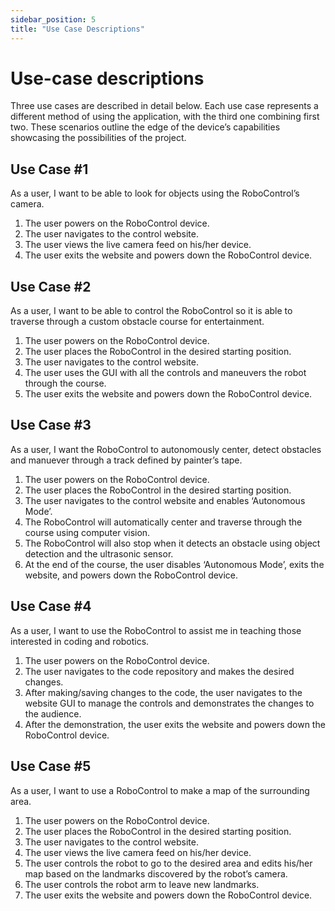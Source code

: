 ```yaml
---
sidebar_position: 5
title: "Use Case Descriptions"
---
```

<!-- TODO: Change from user stories into use cases. Examples found here: https://capstone-projects-2022-fall.github.io/project-collabybot/docs/requirements/use-case-descriptions -->
# Use-case descriptions
Three use cases are described in detail below. Each use case represents a different method of using the application, with the third one combining first two. These scenarios outline the edge of the device’s capabilities showcasing the possibilities of the project. 

## Use Case #1
As a user, I want to be able to look for objects using the RoboControl’s camera. 

1.	The user powers on the RoboControl device. 
2.	The user navigates to the control website. 
3.	The user views the live camera feed on his/her device. 
4.	The user exits the website and powers down the RoboControl device. 

## Use Case #2
As a user, I want to be able to control the RoboControl so it is able to traverse through a custom obstacle course for entertainment.

1. The user powers on the RoboControl device. 
2. The user places the RoboControl in the desired starting position. 
3. The user navigates to the control website. 
4. The user uses the GUI with all the controls and maneuvers the robot through the course. 
5. The user exits the website and powers down the RoboControl device. 

## Use Case #3
As a user, I want the RoboControl to autonomously center, detect obstacles and manuever through a track defined by painter’s tape. 

1. The user powers on the RoboControl device. 
2. The user places the RoboControl in the desired starting position. 
3. The user navigates to the control website and enables ‘Autonomous Mode’. 
4. The RoboControl will automatically center and traverse through the course using computer vision. 
5. The RoboControl will also stop when it detects an obstacle using object detection and the ultrasonic sensor. 
6. At the end of the course, the user disables ‘Autonomous Mode’, exits the website, and powers down the RoboControl device. 

## Use Case #4 
As a user, I want to use the RoboControl to assist me in teaching those interested in coding and robotics. 

1. The user powers on the RoboControl device. 
2. The user navigates to the code repository and makes the desired changes. 
3. After making/saving changes to the code, the user navigates to the website GUI to manage the controls and demonstrates the changes to the audience. 
4. After the demonstration, the user exits the website and powers down the RoboControl device. 

## Use Case #5
As a user, I want to use a RoboControl to make a map of the surrounding area. 

1. The user powers on the RoboControl device. 
2. The user places the RoboControl in the desired starting position. 
3. The user navigates to the control website. 
4. The user views the live camera feed on his/her device. 
5. The user controls the robot to go to the desired area and edits his/her map based on the landmarks discovered by the robot’s camera.
6. The user controls the robot arm to leave new landmarks.  
7. The user exits the website and powers down the RoboControl device. 
